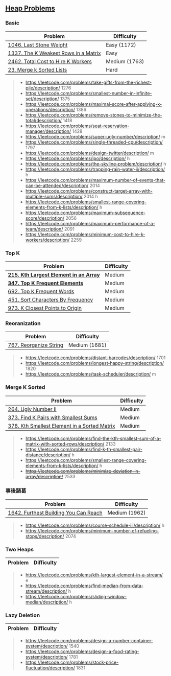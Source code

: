## [Heap Problems](../topics/heap.md)

### Basic
| Problem          | Difficulty |
|------------------|------------|
|[1046. Last Stone Weight](../leetcode/1046.last-stone-weight.md)|Easy (1172)|
|[1337. The K Weakest Rows in a Matrix](../leetcode/1337.the-k-weakest-rows-in-a-matrix.md)|Easy|
|[2462. Total Cost to Hire K Workers](../leetcode/2462.total-cost-to-hire-k-workers.md)|Medium (1763)|
|[23. Merge k Sorted Lists](../leetcode/23.merge-k-sorted-lists.md)|Hard|

> * https://leetcode.com/problems/take-gifts-from-the-richest-pile/description/ 1276
> * https://leetcode.com/problems/smallest-number-in-infinite-set/description/ 1375
> * https://leetcode.com/problems/maximal-score-after-applying-k-operations/description/ 1386
> * https://leetcode.com/problems/remove-stones-to-minimize-the-total/description/ 1418
> * https://leetcode.com/problems/seat-reservation-manager/description/ 1428
> * https://leetcode.com/problems/super-ugly-number/description/ m
> * https://leetcode.com/problems/single-threaded-cpu/description/ 1797
> * https://leetcode.com/problems/design-twitter/description/ m
> * https://leetcode.com/problems/ipo/description/ h
> * https://leetcode.com/problems/the-skyline-problem/description/ h
> * https://leetcode.com/problems/trapping-rain-water-ii/description/ h
> * https://leetcode.com/problems/maximum-number-of-events-that-can-be-attended/description/ 2014
> * https://leetcode.com/problems/construct-target-array-with-multiple-sums/description/ 2014 h
> * https://leetcode.com/problems/smallest-range-covering-elements-from-k-lists/description/ h
> * https://leetcode.com/problems/maximum-subsequence-score/description/ 2056
> * https://leetcode.com/problems/maximum-performance-of-a-team/description/ 2091
> * https://leetcode.com/problems/minimum-cost-to-hire-k-workers/description/ 2259

### Top K
| Problem          | Difficulty |
|------------------|------------|
|**[215. Kth Largest Element in an Array](../leetcode/215.kth-largest-element-in-an-array.md)**|Medium|
|**[347. Top K Frequent Elements](../leetcode/347.top-k-frequent-elements.md)**|Medium|
|[692. Top K Frequent Words](../leetcode/692.top-k-frequent-words.md)|Medium|
|[451. Sort Characters By Frequency](../leetcode/451.sort-charaters-by-frequency.md)|Medium|
|[973. K Closest Points to Origin](../leetcode/973.k-closest-points-to-origin.md)|Medium|

### Reoranization
| Problem          | Difficulty |
|------------------|------------|
|[767. Reorganize String](../leetcode/767.reorganize-string.md)|Medium (1681)|

> * https://leetcode.com/problems/distant-barcodes/description/ 1701
> * https://leetcode.com/problems/longest-happy-string/description/ 1820
> * https://leetcode.com/problems/task-scheduler/description/ m

### Merge K Sorted
| Problem          | Difficulty |
|------------------|------------|
|[264. Ugly Number II](../leetcode/264.ugly-number-ii.md)|Medium|
|[373. Find K Pairs with Smallest Sums](../leetcode/373.find-k-pairs-with-smallest-sums.md)|Medium|
|[378. Kth Smallest Element in a Sorted Matrix](../leetcode/378.kth-smallest-element-in-a-sorted-matrix.md)|Medium|

> * https://leetcode.com/problems/find-the-kth-smallest-sum-of-a-matrix-with-sorted-rows/description/ 2133
> * https://leetcode.com/problems/find-k-th-smallest-pair-distance/description/ h
> * https://leetcode.com/problems/smallest-range-covering-elements-from-k-lists/description/ h
> * ~~https://leetcode.com/problems/minimize-deviation-in-array/description/~~ 2533

### 事後諸葛
| Problem          | Difficulty |
|------------------|------------|
|[1642. Furthest Building You Can Reach](../leetcode/1642.furthest-building-you-can-reach.md)|Medium (1962)|

> * https://leetcode.com/problems/course-schedule-iii/description/ h
> * https://leetcode.com/problems/minimum-number-of-refueling-stops/description/ 2074


### Two Heaps
| Problem          | Difficulty |
|------------------|------------|
> * https://leetcode.com/problems/kth-largest-element-in-a-stream/ e
> * https://leetcode.com/problems/find-median-from-data-stream/description/ h
> * https://leetcode.com/problems/sliding-window-median/description/ h

### Lazy Deletion
| Problem          | Difficulty |
|------------------|------------|
> * https://leetcode.com/problems/design-a-number-container-system/description/ 1540
> * https://leetcode.com/problems/design-a-food-rating-system/description/ 1781
> * https://leetcode.com/problems/stock-price-fluctuation/description/ 1831